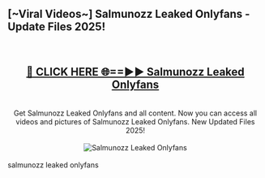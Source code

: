 <h2>[~Viral Videos~] Salmunozz Leaked Onlyfans - Update Files 2025!</h2>
<br>
<div align="center">
<h2><a href="https://betterlinks.top/A2PfLJ" rel="nofollow">🔴 CLICK HERE 🌐==►► Salmunozz Leaked Onlyfans</a></h2>
<br>
Get Salmunozz Leaked Onlyfans and all content. Now you can access all videos and pictures of Salmunozz Leaked Onlyfans. New Updated Files 2025!
<br>
<br>
<a href="https://betterlinks.top/A2PfLJ" rel="nofollow" data-target="animated-image.originalLink"><img src="https://i.ibb.co.com/WyWwxjT/player-gif2.gif" alt="Salmunozz Leaked Onlyfans" style="max-width: 100%; display: inline-block;" data-target="animated-image.originalImage"></a>
</div>
<br>
salmunozz leaked onlyfans
